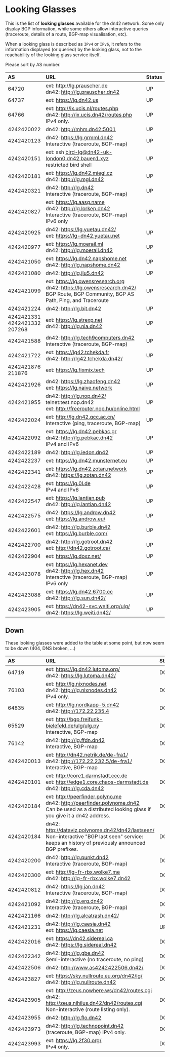 # Looking Glasses

This is the list of **looking glasses** available for the dn42 network. Some only display BGP information, while some others allow interactive queries (traceroute, details of a route, BGP-map visualisation, etc).

When a looking glass is described as `IPv4` or `IPv6`, it refers to the information displayed (or queried) by the looking glass, not to the reachability of the looking glass service itself.

Please sort by AS number.

| AS | URL | Status |
|:-- |:--- |:------ |
| 64720 | ext: http://lg.prauscher.de <br> dn42: http://lg.prauscher.dn42 | UP |
| 64737 | ext: https://lg.dn42.us | UP |
| 64766 | ext: http://ix.ucis.nl/routes.php <br> dn42: http://ix.ucis.dn42/routes.php <br> IPv4 only. | UP |
| 4242420022 | dn42: http://mhm.dn42:5001 | UP |
| 4242420123 | dn42: https://lg.grmml.dn42 <br> Interactive (traceroute, BGP-map) | UP |
| 4242420151 | ext: ssh bird-lg@dn42-uk-london0.dn42.bauen1.xyz <br> restricted bird shell | UP |
| 4242420181 | ext: https://lg.dn42.miegl.cz <br> dn42: http://lg.mgl.dn42 | UP |
| 4242420321 | dn42: http://lg.dn42 <br> Interactive (traceroute, BGP-map) | UP |
| 4242420827 | ext: https://lg.aasg.name <br> dn42: http://lg.lorkep.dn42 <br> Interactive (traceroute, BGP-map) <br> IPv6 only | UP |
| 4242420925 | dn42: https://lg.yuetau.dn42/ <br> ext: https://lg-dn42.yuetau.net | UP |
| 4242420977 | ext: https://lg.moerail.ml <br> dn42: http://lg.moerail.dn42 | UP |
| 4242421050 | ext: https://lg.dn42.napshome.net <br> dn42: http://lg.napshome.dn42 | UP |
| 4242421080 | dn42: http://lg.jlu5.dn42 | UP |
| 4242421099 | ext: https://lg.owensresearch.org <br> dn42: https://lg.owensresearch.dn42/ <br> BGP Route, BGP Community, BGP AS Path, Ping, and Traceroute | UP |
| 4242421224 | dn42: http://lg.bit.dn42 | UP |
| 4242421331<br>4242421332<br>207268 | ext: https://lg.strexp.net <br> dn42: http://lg.nia.dn42 | UP |
| 4242421588 | dn42: http://lg.tech9computers.dn42 <br> Interactive (traceroute, BGP-map) | UP |
| 4242421722 | ext: https://lg42.tchekda.fr <br> dn42: http://lg42.tchekda.dn42/ | UP |
| 4242421876 <br> 211876 | ext: https://lg.fixmix.tech | UP |
| 4242421926 | dn42: https://lg.zhaofeng.dn42 <br> ext: https://lg.naive.network | UP |
| 4242421955 | dn42: http://lg.nop.dn42/ <br> telnet:test.nop.dn42 <br> ext: http://freerouter.nop.hu/online.html| UP |
| 4242422024 | ext: http://lg.dn42.gcc.ac.cn/ <br> Interactive (ping, traceroute, BGP-map)| UP |
| 4242422092 | ext: https://lg.dn42.pebkac.gr <br> dn42: http://lg.pebkac.dn42 <br> IPv4 and IPv6 | UP |
| 4242422189 | dn42: http://lg.iedon.dn42 | UP |
| 4242422237 | ext: https://lg.dn42.munsternet.eu | UP |
| 4242422341 | ext: https://lg.dn42.zotan.network <br> dn42: https://lg.zotan.dn42 | UP |
| 4242422428 | ext: https://lg.0l.de <br> IPv4 and IPv6 | UP |
| 4242422547 | ext: https://lg.lantian.pub <br> dn42: http://lg.lantian.dn42 | UP |
| 4242422575 | dn42: https://lg.androw.dn42 <br> ext: https://lg.androw.eu/ | UP |
| 4242422601 | dn42: http://lg.burble.dn42 <br> ext: https://lg.burble.com/ | UP |
| 4242422700 | dn42: http://lg.gotroot.dn42 <br> ext: http://dn42.gotroot.ca/ | UP |
| 4242422904 | ext: https://lg.doxz.net/ | UP |
| 4242423078 | ext: https://lg.hexanet.dev <br> dn42: http://lg.hex.dn42 <br> Interactive (traceroute, BGP-map) <br> IPv6 only | UP |
| 4242423088 | ext: https://lg.dn42.6700.cc <br> dn42: http://lg.sun.dn42/ | UP |
| 4242423905 | ext: https://dn42-svc.weiti.org/ulg/ <br> dn42: https://lg.weiti.dn42/ | UP |

## Down

These looking glasses were added to the table at some point, but now seem to be down (404, DNS broken, …)


| AS | URL | Status |
|:-- |:--- |:------ |
| 64719 | ext: https://lg.dn42.lutoma.org/ <br> dn42: https://lg.lutoma.dn42/ | DOWN |
| 76103 | ext: http://lg.nixnodes.net <br> dn42: http://lg.nixnodes.dn42 <br> IPv4 only. | DOWN |
| 64835 | ext: http://lg.nordkapp-5.dn42 <br> dn42: http://172.22.235.4 | DOWN |
| 65529 | ext: http://bgp.freifunk-bielefeld.de/ulg/ulg.py <br> Interactive, BGP-map | DOWN |
| 76142 | dn42: http://lg.ffdn.dn42 <br> Interactive, BGP-map | DOWN |
| 4242420013 | ext: http://dn42.netrik.de/de-fra1/ <br> dn42: http://172.22.232.5/de-fra1/ <br> Interactive, BGP-map | DOWN |
| 4242420101 | ext: http://core1.darmstadt.ccc.de <br> ext: http://edge1.core.chaos-darmstadt.de <br> dn42: http://lg.cda.dn42 | DOWN |
| 4242420184 | ext: http://peerfinder.polyno.me <br> dn42: http://peerfinder.polynome.dn42 <br> Can be used as a distributed looking glass if you give it a dn42 address. | DOWN |
| 4242420184 | dn42: http://dataviz.polynome.dn42/dn42/lastseen/ <br> Non-interactive "BGP last seen" service: keeps an history of previously announced BGP prefixes. | DOWN |
| 4242420200 | dn42: http://lg.punkt.dn42 <br> Interactive (traceroute, BGP-map) | DOWN |
| 4242420300 | ext: http://lg-fr-rbx.wolke7.me <br> dn42: http://lg-fr-rbx.wolke7.dn42 | DOWN |
| 4242420812 | dn42: https://lg.jan.dn42 <br> Interactive (traceroute, BGP-map) | DOWN |
| 4242421092 | dn42: http://lg.erg.dn42 <br> Interactive (traceroute, BGP-map) | DOWN |
| 4242421166 | dn42: http://lg.alcatrash.dn42/ | DOWN |
| 4242421231 | dn42: http://lg.caesia.dn42 <br> ext: https://lg.caesia.net | UP |
| 4242422016 | ext: https://dn42.sidereal.ca <br> dn42: https://lg.sidereal.dn42 | DOWN |
| 4242422342 | dn42: http://lg.gbe.dn42 <br> Semi-interactive (no traceroute, no ping) | DOWN |
| 4242422506 | dn42: http://www.as4242422506.dn42/ | DOWN |
| 4242423827 | ext: https://sky.nullroute.eu.org/dn42/lg/ <br> dn42: http://lg.nullroute.dn42 | DOWN |
| 4242423905 | ext: http://zeus.nowhere.ws/dn42/routes.cgi <br> dn42: http://zeus.nihilus.dn42/dn42/routes.cgi <br> Non-interactive (route listing only). | DOWN |
| 4242423955 | dn42: http://lg.flo.dn42 | DOWN |
| 4242423973 | dn42: http://lg.technopoint.dn42 <br> (traceroute, BGP-map) IPv4 only. | DOWN | 
| 4242423993 | ext: https://lg.2f30.org/ <br> IPv4 only. | DOWN |
